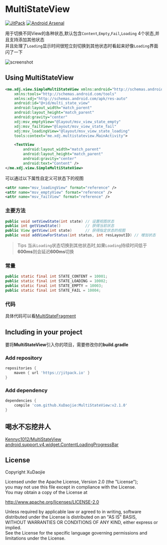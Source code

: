 MultiStateView
==============
[![JitPack](https://jitpack.io/v/XuDaojie/MultiStateView.svg)](https://jitpack.io/#XuDaojie/MultiStateView) [![Android Arsenal](https://img.shields.io/badge/Android%20Arsenal-MultiStateView-green.svg?style=true)](https://android-arsenal.com/details/1/4386)

用于切换不同View的各种状态,默认包含`Content`,`Empty`,`Fail`,`Loading` 4个状态,并且支持添加其他状态<br>
并且处理了`Loading`显示时间很短立刻切换到其他状态时看起来好像`Loading`界面闪了一下

![screenshot](https://github.com/XuDaojie/MultiStateView/blob/develop/art/MultiStateView.gif)

## Using MultiStateView
``` xml
<me.xdj.view.SimpleMultiStateView xmlns:android="http://schemas.android.com/apk/res/android"
    xmlns:tools="http://schemas.android.com/tools"
    xmlns:xdj="http://schemas.android.com/apk/res-auto"
    android:id="@+id/multi_state_view"
    android:layout_width="match_parent"
    android:layout_height="match_parent"
    android:gravity="center"
    xdj:msv_emptyView="@layout/msv_view_state_empty"
    xdj:msv_failView="@layout/msv_view_state_fail"
    xdj:msv_loadingView="@layout/msv_view_state_loading"
    tools:context="me.xdj.multistateview.MainActivity">

    <TextView
        android:layout_width="match_parent"
        android:layout_height="match_parent"
        android:gravity="center"
        android:text="Content" />
</me.xdj.view.SimpleMultiStateView>
```
可以通过以下属性自定义可状态下的视图
``` xml
<attr name="msv_loadingView" format="reference" />
<attr name="msv_emptyView" format="reference" />
<attr name="msv_failView" format="reference" />
```

### 主要方法
``` java 
public void setViewState(int state) // 设置视图状态 
public int getViewState()           // 获得当前状态
public View getView(int state)      // 获得指定状态的视图
public void addViewForStatus(int status, int resLayoutID) // 增加状态
```

> Tips
> 当从`Loading`状态切换到其他状态时,如果`Loading`持续时间低于**600ms**则会延迟**600ms**切换

### 常量
``` java
public static final int STATE_CONTENT = 10001;
public static final int STATE_LOADING = 10002;
public static final int STATE_EMPTY = 10003;
public static final int STATE_FAIL = 10004;
```

### 代码
具体代码可以看[MultiStateFragment](https://github.com/XuDaojie/MultiStateView/blob/develop/app/src/main/java/me/xdj/multistateview/MultiStateFragment.java)

## Including in your project
要将**MultiStateView**引入你的项目，需要修改你的**build.gradle**

### Add repository 
``` groovy
repositories {
    maven { url 'https://jitpack.io' }
}
```
### Add dependency
``` groovy
dependencies {
    compile 'com.github.XuDaojie:MultiStateView:v2.1.0'
}
```

## 喝水不忘挖井人
[Kennyc1012/MultiStateView](https://github.com/Kennyc1012/MultiStateView)
[android.support.v4.widget.ContentLoadingProgressBar](https://android.googlesource.com/platform/frameworks/support/+/refs/heads/master/v4/java/android/support/v4/widget/ContentLoadingProgressBar.java)

## License
Copyright XuDaojie

Licensed under the Apache License, Version 2.0 (the "License");<br>
you may not use this file except in compliance with the License.<br>
You may obtain a copy of the License at<br>

   http://www.apache.org/licenses/LICENSE-2.0

Unless required by applicable law or agreed to in writing, software<br>
distributed under the License is distributed on an "AS IS" BASIS,<br>
WITHOUT WARRANTIES OR CONDITIONS OF ANY KIND, either express or implied.<br>
See the License for the specific language governing permissions and<br>
limitations under the License.<br>